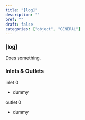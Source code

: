 ```yaml
---
title: "[log]"
description: ""
bref: ""
draft: false
categories: ["object", "GENERAL"]
---
```


### [log]

Does something.

### Inlets & Outlets

inlet 0

 - dummy

outlet 0

 - dummy
 
